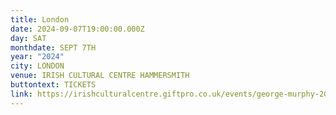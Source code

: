 ```yaml
---
title: London
date: 2024-09-07T19:00:00.000Z
day: SAT
monthdate: SEPT 7TH
year: "2024"
city: LONDON
venue: IRISH CULTURAL CENTRE HAMMERSMITH
buttontext: TICKETS
link: https://irishculturalcentre.giftpro.co.uk/events/george-murphy-2024/?_gl=1*1dqnxcg*_gcl_au*MTc4ODMyMTY3OC4xNzI0NDE2MTAx
---
```

